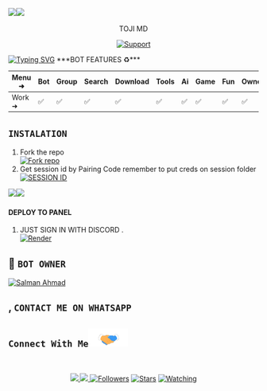 <a><img src='https://i.imgur.com/LyHic3i.gif'/></a><a><img src='https://i.imgur.com/LyHic3i.gif'/></a>

<p align="center">                                                   TOJI MD


</p>
<p align="center"> 
  <a href="https://whatsapp.com/channel/0029Vask3LGKbYMQUrXvEM1C">
    <img alt=Support height="390" src="https://i.ibb.co/gTPG9WF/dca092a4ec1e6208f8dd16a413ef3dda.jpg"> 
    </p>
<a href="https://git.io/typing-svg"><img src="https://readme-typing-svg.demolab.com?font=Fira+Code&pause=1000&random=false&width=435&lines=THIS+IS+TOJI-MD+MADE+BY+TECH+LONER" alt="Typing SVG" /></a>
***BOT FEATURES ♻️***

| Menu ⁠➜ | Bot | Group | Search | Download | Tools | Ai | Game | Fun | Owner | Bug | Convert | List |
| --------| --- | ----- | ------ | -------- | ----- | -- | ---- | --- | ----- | ----| --------| -----|
| Work ➜ |  ✅ |   ✅  |    ✅  |     ✅   |   ✅  | ✅ |   ✅ |  ✅ |  ✅   | ✅  |    ✅   |  ✅  |

## `INSTALATION` 
1. Fork the repo
    <br>
<a href='https://github.com/Lonely-loner/TojiMd/fork' target="_blank"><img alt='Fork repo' src='https://img.shields.io/badge/Fork Repo-100000?style=for-the-badge&logo=scan&logoColor=white&labelColor=black&color=black'/></a>
2. Get session id by Pairing Code remember to put creds on session folder
    <br>
<a href='https://silva-creds.onrender.com/pair' target="_blank"><img alt='SESSION ID' src='https://img.shields.io/badge/Session_id-100000?style=for-the-badge&logo=scan&logoColor=white&labelColor=black&color=black'/></a>

<a><img src='https://i.imgur.com/LyHic3i.gif'/></a><a><img src='https://i.imgur.com/LyHic3i.gif'/></a>
#### DEPLOY TO PANEL

1. JUST SIGN IN WITH DISCORD .
    <br>
<a href='https://dashboard.katabump.com/auth/login#c0a726' target="_blank"><img alt='Render' src='https://img.shields.io/badge/DEPLOY-h?color=black&style=for-the-badge&logo=render' width="96.35" height="28"/></a></p>
## 🍼 `BOT OWNER` 
<a href="https://github.com/Johanlieb34"><img src="https://github.com/Johanlieb34.png" width="250" height="250" alt="Salman Ahmad"/></a>
## , ```CONTACT ME ON WHATSAPP```

## ```Connect With Me```<img src="https://github.com/0xAbdulKhalid/0xAbdulKhalid/raw/main/assets/mdImages/handshake.gif" width ="80"></h1> 
 <br> 
<p align="center">
<a href="https://wa.me/256757582170"><img src="https://img.shields.io/badge/Contact KING JOHAN-25D366?style=for-the-badge&logo=whatsapp&logoColor=white" />
<a href="https://whatsapp.com/channel/0029Vask3LGKbYMQUrXvEM1C"><img src="https://img.shields.io/badge/Join Official Channel-25D366?style=for-the-badge&logo=whatsapp&logoColor=white" />
<a href="https://github.com/Toxic1239/followers"><img title="Followers" src="https://img.shields.io/github/followers/Johanlieb34?color=blue&style=flat-square"></a>
<a href="https://github.com/Toxic1239/Queen-RiasV3/stargazers/"><img title="Stars" src="https://img.shields.io/github/stars/Johanlieb34/TojiMd?color=red&style=flat-square"></a>
<a href="https://github.com/Toxic1239/Queen-RiasV3/watchers"><img title="Watching" src="https://img.shields.io/github/watchers/Johanlieb34/TojiMd?label=Watchers&color=yellow&style=flat-square"></a>
